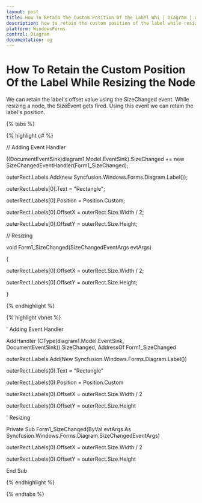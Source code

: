 ```yaml
---
layout: post
title: How To Retain the Custom Position Of the Label Whi | Diagram | WindowsForms | Syncfusion
description: how to retain the custom position of the label while resizing the node
platform: WindowsForms
control: Diagram
documentation: ug
---
```


# How To Retain the Custom Position Of the Label While Resizing the Node

We can retain the label's offset value using the SizeChanged event. While resizing a node, the SizeEvent gets fired. Using this event we can retain the label's position.

{% tabs %}

{% highlight c# %}

// Adding Event Handler 

((DocumentEventSink)diagram1.Model.EventSink).SizeChanged += new SizeChangedEventHandler(Form1_SizeChanged); 

outerRect.Labels.Add(new Syncfusion.Windows.Forms.Diagram.Label()); 

outerRect.Labels[0].Text = "Rectangle"; 

outerRect.Labels[0].Position = Position.Custom; 

outerRect.Labels[0].OffsetX = outerRect.Size.Width / 2; 

outerRect.Labels[0].OffsetY = outerRect.Size.Height;  

// Resizing  

void Form1_SizeChanged(SizeChangedEventArgs evtArgs) 

{ 

outerRect.Labels[0].OffsetX = outerRect.Size.Width / 2; 

outerRect.Labels[0].OffsetY = outerRect.Size.Height;  

} 

{% endhighlight %}

{% highlight vbnet %}

' Adding Event Handler 

AddHandler (CType(diagram1.Model.EventSink, DocumentEventSink)).SizeChanged, AddressOf Form1_SizeChanged 

outerRect.Labels.Add(New Syncfusion.Windows.Forms.Diagram.Label()) 

outerRect.Labels(0).Text = "Rectangle" 

outerRect.Labels(0).Position = Position.Custom 

outerRect.Labels(0).OffsetX = outerRect.Size.Width / 2 

outerRect.Labels(0).OffsetY = outerRect.Size.Height 

' Resizing  

Private Sub Form1_SizeChanged(ByVal evtArgs As Syncfusion.Windows.Forms.Diagram.SizeChangedEventArgs)

outerRect.Labels(0).OffsetX = outerRect.Size.Width / 2

outerRect.Labels(0).OffsetY = outerRect.Size.Height

End Sub

{% endhighlight %}

{% endtabs %}